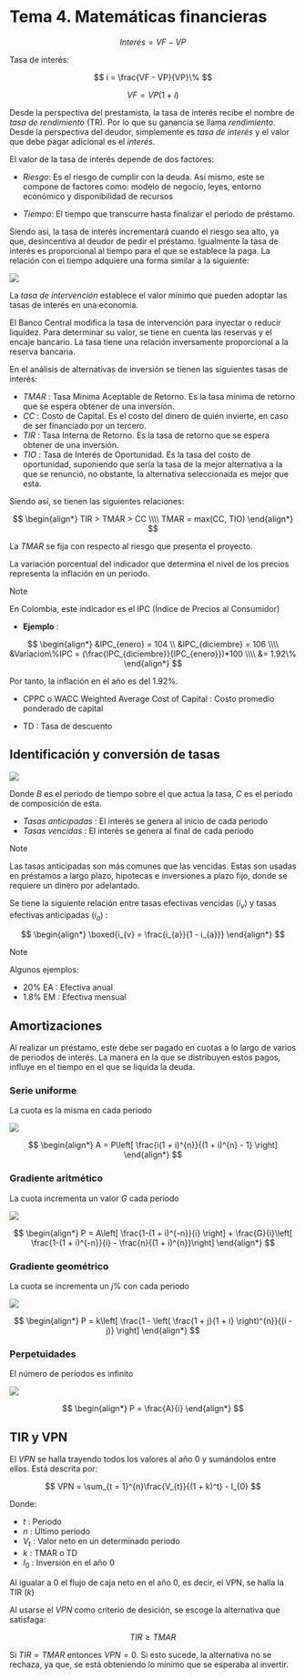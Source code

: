 # Tema 4. Matemáticas financieras

$$
	Interés = VF - VP
$$

Tasa de interés:

$$
	i = \frac{VF - VP}{VP}\%
$$


$$
	VF = VP(1 + i)
$$


Desde la perspectiva del prestamista, la tasa de interés recibe el nombre de _tasa de rendimiento_ (TR). Por lo que su ganancia se llama _rendimiento_.
Desde la perspectiva del deudor, simplemente es _tasa de interés_ y el valor que debe pagar adicional es el _interés_.

El valor de la tasa de interés depende de dos factores:
- _Riesgo_: Es el riesgo de cumplir con la deuda.
Así mismo, este se compone de factores como: modelo de negocio, leyes, entorno económico y disponibilidad de recursos

- _Tiempo_: El tiempo que transcurre hasta finalizar el periodo de préstamo.


Siendo así, la tasa de interés incrementará cuando el riesgo sea alto, ya que, desincentiva al deudor de pedir el préstamo. Igualmente la tasa de interés es proporcional al tiempo para el que se establece la paga. La relación con el tiempo adquiere una forma similar a la siguiente:

![](attachments/Pasted%20image%2020230224174754.png)

La _tasa de intervención_ establece el valor mínimo que pueden adoptar las tasas de interés en una economía.

El Banco Central modifica la tasa de intervención para inyectar o reducir liquidez.
Para determinar su valor, se tiene en cuenta las reservas y el encaje bancario.
La tasa tiene una relación inversamente proporcional a la reserva bancaria.


En el análisis de alternativas de inversión se tienen las siguientes tasas de interés:

- _TMAR_ : Tasa Mínima Aceptable de Retorno. Es la tasa mínima de retorno que se espera obtener de una inversión.
- _CC_ : Costo de Capital. Es el costo del dinero de quién invierte, en caso de ser financiado por un tercero.
- _TIR_ : Tasa Interna de Retorno. Es la tasa de retorno que se espera obtener de una inversión.
- _TIO_ : Tasa de Interés de Oportunidad. Es la tasa del costo de oportunidad, suponiendo que sería la tasa de la mejor alternativa a la que se renunció, no obstante, la alternativa seleccionada es mejor que esta.

Siendo así, se tienen las siguientes relaciones:

$$
\begin{align*}
	TIR > TMAR > CC \\\\
	TMAR = max(CC, TIO)
\end{align*}
$$

La $TMAR$ se fija con respecto al riesgo que presenta el proyecto.


La variación porcentual del indicador que determina el nivel de los precios representa la inflación en un periodo.

>[!Note]
>En Colombia, este indicador es el IPC (Índice de Precios al Consumidor)

- __Ejemplo__ :

$$
\begin{align*}
	&IPC_{enero} = 104 \\
	&IPC_{diciembre} = 106 \\\\
	&Variación\%IPC = (\frac{IPC_{diciembre}}{IPC_{enero}})*100 \\\\
	&= 1.92\%
\end{align*}
$$

Por tanto, la inflación en el año es del $1.92\%$.


- CPPC o WACC Weighted Average Cost of Capital : Costo promedio ponderado de capital

- TD :  Tasa de descuento


## Identificación y conversión de tasas

![](attachments/Pasted%20image%2020230321150833.png)

Donde $B$ es el periodo de tiempo sobre el que actua la tasa, $C$ es el periodo de composición de esta.


- _Tasas anticipadas_ : El interés se genera al inicio de cada periodo
- _Tasas vencidas_ : El interés se genera al final de cada periodo

>[!Note]
>Las tasas anticipadas son más comunes que las vencidas.
>Estas son usadas en préstamos a largo plazo, hipotecas e inversiones a plazo fijo, donde se requiere un dinero por adelantado.

Se tiene la siguiente relación entre tasas efectivas vencidas ($i_{v}$) y tasas efectivas anticipadas ($i_{a}$) :

$$
\begin{align*}
	\boxed{i_{v} = \frac{i_{a}}{1 - i_{a}}}
\end{align*}
$$

>[!Note]
>Algunos ejemplos:
>- $20\%$ EA : Efectiva anual
>- $1.8\%$ EM : Efectiva mensual


## Amortizaciones

Al realizar un préstamo, este debe ser pagado en cuotas a lo largo de varios de periodos de interés. La manera en la que se distribuyen estos pagos, influye en el tiempo en el que se liquida la deuda.

### Serie uniforme

La cuota es la misma en cada periodo

![](attachments/Pasted%20image%2020230322184630.png)

$$
\begin{align*}
	A = P\left[ \frac{i(1 + i)^{n}}{(1 + i)^{n} - 1} \right]
\end{align*}
$$


### Gradiente aritmético

La cuota incrementa un valor $G$ cada periodo

![](attachments/Pasted%20image%2020230322192716.png)

$$
\begin{align*}
	P = A\left[ \frac{1-(1 + i)^{-n}}{i} \right] + \frac{G}{i}\left[ \frac{1-(1 + i)^{-n}}{i} - \frac{n}{(1 + i)^{n}}\right]
\end{align*}
$$


### Gradiente geométrico

La cuota se incrementa un $j\%$ con cada periodo

![](attachments/Pasted%20image%2020230322193332.png)

$$
\begin{align*}
	P = k\left[ \frac{1 - \left( \frac{1 + j}{1 + i} \right)^{n}}{(i - j)} \right]
\end{align*}
$$


### Perpetuidades

El número de periodos es infinito

![](attachments/Pasted%20image%2020230322193804.png)

$$
\begin{align*}
	P = \frac{A}{i}
\end{align*}
$$


## TIR y VPN

El $VPN$ se halla trayendo todos los valores al año 0 y sumándolos entre ellos.
Está descrita por:

$$
	VPN = \sum_{t = 1}^{n}\frac{V_{t}}{(1 + k)^t} - I_{0}
$$

Donde:
- $t$ : Periodo
- $n$ : Último periodo
- $V_{t}$ : Valor neto en un determinado periodo
- $k$ : TMAR o TD
- $I_{0}$ : Inversión en el año 0

Al igualar a 0 el flujo de caja neto en el año 0, es decir, el VPN, se halla la TIR ($k$)

Al usarse el $VPN$ como criterio de desición, se escoge la alternativa que satisfaga:

$$
	TIR \geq TMAR
$$

Si $TIR = TMAR$ entonces $VPN = 0$.
Si esto sucede, la alternativa no se rechaza, ya que, se está obteniendo lo mínimo que se esperaba al invertir.
